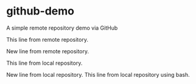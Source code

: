 # github-demo
A simple remote repository demo via GitHub

This line from remote repository.

New line from remote repository.

This line from local repository.

New line from local repository.
This line from local repository using bash.
